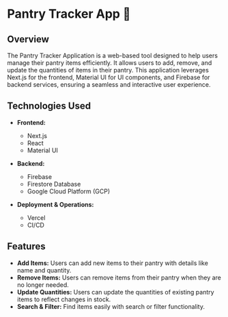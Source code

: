 # Pantry Tracker App 🍞

## Overview

The Pantry Tracker Application is a web-based tool designed to help users manage their pantry items efficiently. It allows users to add, remove, and update the quantities of items in their pantry. This application leverages Next.js for the frontend, Material UI for UI components, and Firebase for backend services, ensuring a seamless and interactive user experience.



## Technologies Used

- **Frontend:**
  - Next.js
  - React
  - Material UI


- **Backend:**
  - Firebase
  - Firestore Database
  - Google Cloud Platform (GCP)


- **Deployment & Operations:**
  - Vercel
  - CI/CD



## Features

- **Add Items:** Users can add new items to their pantry with details like name and quantity.
- **Remove Items:** Users can remove items from their pantry when they are no longer needed.
- **Update Quantities:** Users can update the quantities of existing pantry items to reflect changes in stock.
- **Search & Filter:** Find items easily with search or filter functionality.

